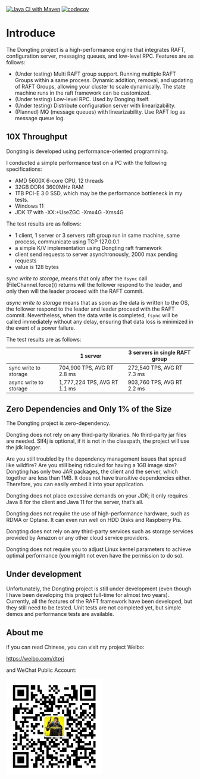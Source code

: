 [![Java CI with Maven](https://github.com/dtprj/dongting/actions/workflows/maven.yml/badge.svg)](https://github.com/dtprj/dongting/actions/workflows/maven.yml)
[![codecov](https://codecov.io/github/dtprj/dongting/branch/master/graph/badge.svg)](https://app.codecov.io/github/dtprj/dongting)

# Introduce
The Dongting project is a high-performance engine that integrates RAFT, configuration server, messaging queues,
and low-level RPC. Features are as follows:

* (Under testing) Multi RAFT group support. Running multiple RAFT Groups within a same process. Dynamic addition, 
  removal, and updating of RAFT Groups, allowing your cluster to scale dynamically. 
  The state machine runs in the raft framework can be customized.
* (Under testing) Low-level RPC. Used by Donging itself.
* (Under testing) Distribute configuration server with linearizability.
* (Planned) MQ (message queues) with linearizability. Use RAFT log as message queue log.

## 10X Throughput
Dongting is developed using performance-oriented programming.

I conducted a simple performance test on a PC with the following specifications:

* AMD 5600X 6-core CPU, 12 threads
* 32GB DDR4 3600MHz RAM
* 1TB PCI-E 3.0 SSD, which may be the performance bottleneck in my tests.
* Windows 11
* JDK 17 with -XX:+UseZGC -Xmx4G -Xms4G

The test results are as follows:
* 1 client, 1 server or 3 servers raft group run in same machine, same process, communicate using TCP 127.0.0.1
* a simple K/V implementation using Dongting raft framework
* client send requests to server asynchronously, 2000 max pending requests
* value is 128 bytes

*sync write to storage*, means that only after the ```fsync``` call (FileChannel.force()) returns will the follower 
respond to the leader, and only then will the leader proceed with the RAFT commit.

*async write to storage* means that as soon as the data is written to the OS, the follower respond to the leader 
and leader proceed with the RAFT commit. Nevertheless, when the data write is completed, ```fsync``` will be called 
immediately without any delay, ensuring that data loss is minimized in the event of a power failure.

The test results are as follows:

|                        | 1 server                     | 3 servers in single RAFT group |
|------------------------|------------------------------|--------------------------------|
| sync write to storage  | 704,900 TPS, AVG RT 2.8 ms   | 272,540 TPS, AVG RT 7.3 ms     |
| async write to storage | 1,777,224 TPS, AVG RT 1.1 ms | 903,760 TPS, AVG RT 2.2 ms     |

## Zero Dependencies and Only 1% of the Size
The Dongting project is zero-dependency.

Dongting does not rely on any third-party libraries. No third-party jar files are needed.
Slf4j is optional, if it is not in the classpath, the project will use the jdk logger.

Are you still troubled by the dependency management issues that spread like wildfire?
Are you still being ridiculed for having a 1GB image size?
Dongting has only two JAR packages, the client and the server, which together are less than 1MB.
It does not have transitive dependencies either. Therefore, you can easily embed it into your application.

Dongting does not place excessive demands on your JDK; it only requires Java 8 for the client and Java 11 for
the server, that’s all.

Dongting does not require the use of high-performance hardware, such as RDMA or Optane.
It can even run well on HDD Disks and Raspberry Pis.

Dongting does not rely on any third-party services such as storage services provided by Amazon or
any other cloud service providers.

Dongting does not require you to adjust Linux kernel parameters to achieve optimal performance
(you might not even have the permission to do so).

## Under development

Unfortunately, the Dongting project is still under development (even though I have been developing this project 
full-time for almost two years). Currently, all the features of the RAFT framework have been developed, 
but they still need to be tested. Unit tests are not completed yet, but simple demos and performance tests are available.

## About me
if you can read Chinese, you can visit my project Weibo:

https://weibo.com/dtprj

and WeChat Public Account:

![公众号](devlogs/imgs/qrcode_wechat.jpg)
